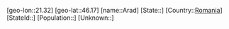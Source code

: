 ﻿---
location: [46.17,21.32]
type: City
tags:
- geo/City


SpocWebEntityId: 28851
isDeleted: false
confidential: public

---
[geo-lon::21.32]
[geo-lat::46.17]
[name::Arad]
[State::]
[Country::[Romania](geo/Continent/Europe/Romania.md)]
[StateId::]
[Population::]
[Unknown::]

